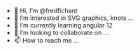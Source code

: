 - 👋 Hi, I’m @fredfichant
- 👀 I’m interested in SVG graphics, knots ...
- 🌱 I’m currently learning angular 12
- 💞️ I’m looking to collaborate on ...
- 📫 How to reach me ...

<!---
fredfichant/fredfichant is a ✨ special ✨ repository because its `README.md` (this file) appears on your GitHub profile.
You can click the Preview link to take a look at your changes.
--->

